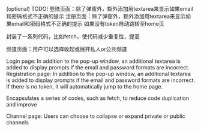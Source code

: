 (optional) TODO!
登陆页面：除了弹窗外，额外添加用textarea来显示如果email和密码格式不正确的提示
注册页面：除了弹窗外，额外添加用textarea来显示如果email和密码格式不正确的提示
如果没有token自动跳转至home页

封装了一系列代码，比如fetch，使代码减少重复性，提高


频道页面：用户可以选择收起或展开私人or公共频道

Login page: In addition to the pop-up window, an additional textarea is added to display prompts if the email and password formats are incorrect.
Registration page: In addition to the pop-up window, an additional textarea is added to display prompts if the email and password formats are incorrect.
If there is no token, it will automatically jump to the home page.

Encapsulates a series of codes, such as fetch, to reduce code duplication and improve


Channel page: Users can choose to collapse or expand private or public channels